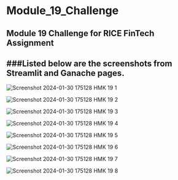 # Module_19_Challenge
Module 19 Challenge for RICE FinTech Assignment
----
###Listed below are the screenshots from Streamlit and Ganache pages.
---
![Screenshot 2024-01-30 175128 HMK 19 1](https://github.com/apeontherun/Module_19_Challenge/assets/28538519/6cd83f4d-e7a1-4e9d-b540-2a9460daf61e)

![Screenshot 2024-01-30 175128 HMK 19 2](https://github.com/apeontherun/Module_19_Challenge/assets/28538519/22473808-4a3c-4f84-86d2-15518aab1be6)

![Screenshot 2024-01-30 175128 HMK 19 3](https://github.com/apeontherun/Module_19_Challenge/assets/28538519/18b5ba23-fa66-4ef3-9ab7-4a0f83da4cb5)

![Screenshot 2024-01-30 175128 HMK 19 4](https://github.com/apeontherun/Module_19_Challenge/assets/28538519/192b5ca2-26db-424c-88f5-706d258a3a63)

![Screenshot 2024-01-30 175128 HMK 19 5](https://github.com/apeontherun/Module_19_Challenge/assets/28538519/e294761c-8857-4ba1-a443-e61ea6c4fa30)

![Screenshot 2024-01-30 175128 HMK 19 6](https://github.com/apeontherun/Module_19_Challenge/assets/28538519/4f9b02c9-3054-4440-a896-0ec14e084871)

![Screenshot 2024-01-30 175128 HMK 19 7](https://github.com/apeontherun/Module_19_Challenge/assets/28538519/a55f8d45-d15d-4b31-9465-41f19bd8f735)

![Screenshot 2024-01-30 175128 HMK 19 8](https://github.com/apeontherun/Module_19_Challenge/assets/28538519/0a6be827-189a-4344-bc3b-757d0a96b592)


